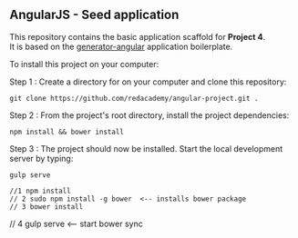 ## AngularJS - Seed application

This repository contains the basic application scaffold for **Project 4**. <br>
It is based on the [generator-angular](https://github.com/yeoman/generator-angular)  application boilerplate.

To install this project on your computer:

Step 1 : Create a directory for on your computer and clone this repository:

	git clone https://github.com/redacademy/angular-project.git .

Step 2 : From the project's root directory, install the project dependencies:

    npm install && bower install

Step 3 : The project should now be installed. Start the local development server by typing:

	gulp serve

	//1 npm install
	// 2 sudo npm install -g bower 	<-- installs bower package
	// 3 bower install
  // 4 gulp serve 								<-- start bower sync
